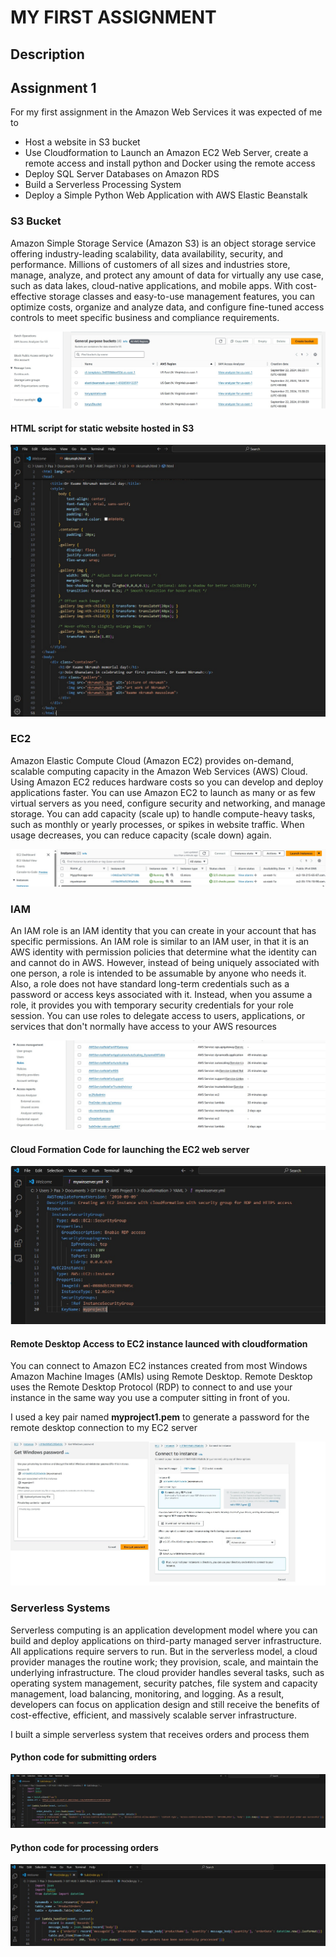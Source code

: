 # MY FIRST ASSIGNMENT 

## Description

## Assignment 1

For my first assignment in the Amazon Web Services it was expected of me to

* Host a website in S3 bucket
* Use Cloudformation to Launch an Amazon EC2 Web Server, create a remote access and install python and Docker using the remote access
* Deploy SQL Server Databases on Amazon RDS
* Build a Serverless Processing System
* Deploy a Simple Python Web Application with AWS Elastic Beanstalk

### S3 Bucket

Amazon Simple Storage Service (Amazon S3) is an object storage service offering industry-leading scalability, data availability, security, and performance. Millions of customers of all sizes and industries store, manage, analyze, and protect any amount of data for virtually any use case, such as data lakes, cloud-native applications, and mobile apps. With cost-effective storage classes and easy-to-use management features, you can optimize costs, organize and analyze data, and configure fine-tuned access controls to meet specific business and compliance requirements.

![Image Alt](https://github.com/tonyaws2024/project1/blob/c4d033b75fcd18f99955df3fe2463a4aa3dac69c/Screenshot%20of%20S3%20buckets.jpg)

#### HTML script for static website hosted in S3

![Image Alt](https://github.com/tonyaws2024/project1/blob/44169d5bf4c689c4046600647e7cfbe8d11af3a1/HTML%20Script%20for%20the%20static%20website%20hosted%20in%20S3%20bucket.jpg)

### EC2

Amazon Elastic Compute Cloud (Amazon EC2) provides on-demand, scalable computing capacity in the Amazon Web Services (AWS) Cloud. Using Amazon EC2 reduces hardware costs so you can develop and deploy applications faster. You can use Amazon EC2 to launch as many or as few virtual servers as you need, configure security and networking, and manage storage. You can add capacity (scale up) to handle compute-heavy tasks, such as monthly or yearly processes, or spikes in website traffic. When usage decreases, you can reduce capacity (scale down) again.

![Image Alt](https://github.com/tonyaws2024/project1/blob/9eaa32aebb8b4cb8eaa1dee318feafcca165a99d/Screenshot%20of%20EC2%20instances.jpg)

### IAM

An IAM role is an IAM identity that you can create in your account that has specific permissions. An IAM role is similar to an IAM user, in that it is an AWS identity with permission policies that determine what the identity can and cannot do in AWS. However, instead of being uniquely associated with one person, a role is intended to be assumable by anyone who needs it. Also, a role does not have standard long-term credentials such as a password or access keys associated with it. Instead, when you assume a role, it provides you with temporary security credentials for your role session. You can use roles to delegate access to users, applications, or services that don't normally have access to your AWS resources

![Image Alt](https://github.com/tonyaws2024/project1/blob/1e6142f0693225550cdb1450e2561aeb2a59dc97/roles.jpg)

#### Cloud Formation Code for launching the EC2 web server

![Image Alt](https://github.com/tonyaws2024/project1/blob/9cee273fcb596ae2448d931a1c776a49ad1d3956/Cloud%20Formation%20Code%20for%20EC%202.jpg)

#### Remote Desktop Access to EC2 instance launced with cloudformation

You can connect to Amazon EC2 instances created from most Windows Amazon Machine Images (AMIs) using Remote Desktop. Remote Desktop uses the Remote Desktop Protocol (RDP) to connect to and use your instance in the same way you use a computer sitting in front of you.

I used a key pair named **myproject1.pem** to generate a password for the remote desktop connection to my EC2 server

![Image Alt](https://github.com/tonyaws2024/project1/blob/df8624f3e5297165a9f66aea88b0b746fac1cd86/RDP%20connection.jpg)

### Serverless Systems

Serverless computing is an application development model where you can build and deploy applications on third-party managed server infrastructure. All applications require servers to run. But in the serverless model, a cloud provider manages the routine work; they provision, scale, and maintain the underlying infrastructure. The cloud provider handles several tasks, such as operating system management, security patches, file system and capacity management, load balancing, monitoring, and logging. As a result, developers can focus on application design and still receive the benefits of cost-effective, efficient, and massively scalable server infrastructure.

I built a simple serverless system that receives orders and process them

#### Python code for submitting orders

![Image Alt](https://github.com/tonyaws2024/project1/blob/1cac31830e0346796d23027ab42ac7941f5a1098/submit%20order.jpg)

#### Python code for processing orders

![Image Alt](https://github.com/tonyaws2024/project1/blob/1cac31830e0346796d23027ab42ac7941f5a1098/Process%20order.jpg)





